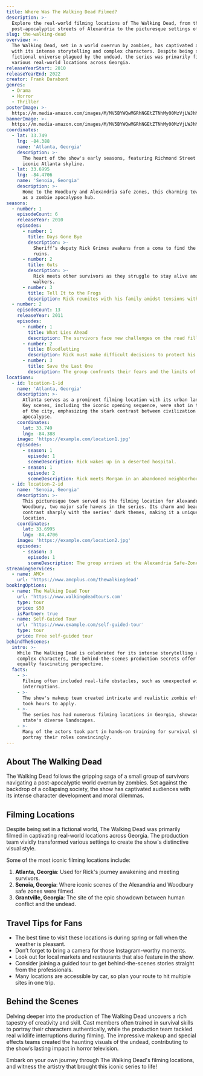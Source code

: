 ```yaml
---
title: Where Was The Walking Dead Filmed?
description: >-
  Explore the real-world filming locations of The Walking Dead, from the
  post-apocalyptic streets of Alexandria to the picturesque settings of Georgia.
slug: the-walking-dead
overview: >-
  The Walking Dead, set in a world overrun by zombies, has captivated audiences
  with its intense storytelling and complex characters. Despite being set in a
  fictional universe plagued by the undead, the series was primarily filmed in
  various real-world locations across Georgia.
releaseYearStart: 2010
releaseYearEnd: 2022
creator: Frank Darabont
genres:
  - Drama
  - Horror
  - Thriller
posterImage: >-
  https://m.media-amazon.com/images/M/MV5BYWQwMGRhNGEtZTNhMy00MzVjLWJhMjItYjcwMDljMTkyNTg2XkEyXkFqcGc@._V1_SX300.jpg
bannerImage: >-
  https://m.media-amazon.com/images/M/MV5BYWQwMGRhNGEtZTNhMy00MzVjLWJhMjItYjcwMDljMTkyNTg2XkEyXkFqcGc@._V1_SX300.jpg
coordinates:
  - lat: 33.749
    lng: -84.388
    name: 'Atlanta, Georgia'
    description: >-
      The heart of the show's early seasons, featuring Richmond Street and the
      iconic Atlanta skyline.
  - lat: 33.6995
    lng: -84.4706
    name: 'Senoia, Georgia'
    description: >-
      Home to the Woodbury and Alexandria safe zones, this charming town doubled
      as a zombie apocalypse hub.
seasons:
  - number: 1
    episodeCount: 6
    releaseYear: 2010
    episodes:
      - number: 1
        title: Days Gone Bye
        description: >-
          Sheriff’s deputy Rick Grimes awakens from a coma to find the world in
          ruins.
      - number: 2
        title: Guts
        description: >-
          Rick meets other survivors as they struggle to stay alive among
          walkers.
      - number: 3
        title: Tell It to the Frogs
        description: Rick reunites with his family amidst tensions with the group.
  - number: 2
    episodeCount: 13
    releaseYear: 2011
    episodes:
      - number: 1
        title: What Lies Ahead
        description: The survivors face new challenges on the road filled with undead.
      - number: 2
        title: Bloodletting
        description: Rick must make difficult decisions to protect his group.
      - number: 3
        title: Save the Last One
        description: The group confronts their fears and the limits of their morality.
locations:
  - id: location-1-id
    name: 'Atlanta, Georgia'
    description: >-
      Atlanta serves as a prominent filming location with its urban landscapes.
      Key scenes, including the iconic opening sequence, were shot in the heart
      of the city, emphasizing the stark contrast between civilization and
      apocalypse.
    coordinates:
      lat: 33.749
      lng: -84.388
    image: 'https://example.com/location1.jpg'
    episodes:
      - season: 1
        episode: 1
        sceneDescription: Rick wakes up in a deserted hospital.
      - season: 1
        episode: 2
        sceneDescription: Rick meets Morgan in an abandoned neighborhood.
  - id: location-2-id
    name: 'Senoia, Georgia'
    description: >-
      This picturesque town served as the filming location for Alexandria and
      Woodbury, two major safe havens in the series. Its charm and beauty
      contrast sharply with the series' dark themes, making it a unique filming
      location.
    coordinates:
      lat: 33.6995
      lng: -84.4706
    image: 'https://example.com/location2.jpg'
    episodes:
      - season: 3
        episode: 1
        sceneDescription: The group arrives at the Alexandria Safe-Zone.
streamingServices:
  - name: AMC+
    url: 'https://www.amcplus.com/thewalkingdead'
bookingOptions:
  - name: The Walking Dead Tour
    url: 'https://www.walkingdeadtours.com'
    type: tour
    price: $50
    isPartner: true
  - name: Self-Guided Tour
    url: 'https://www.example.com/self-guided-tour'
    type: tour
    price: Free self-guided tour
behindTheScenes:
  intro: >-
    While The Walking Dead is celebrated for its intense storytelling and
    complex characters, the behind-the-scenes production secrets offer an
    equally fascinating perspective.
  facts:
    - >-
      Filming often included real-life obstacles, such as unexpected wildlife
      interruptions.
    - >-
      The show's makeup team created intricate and realistic zombie effects that
      took hours to apply.
    - >-
      The series has had numerous filming locations in Georgia, showcasing the
      state's diverse landscapes.
    - >-
      Many of the actors took part in hands-on training for survival skills to
      portray their roles convincingly.
---
```


## About The Walking Dead

The Walking Dead follows the gripping saga of a small group of survivors navigating a post-apocalyptic world overrun by zombies. Set against the backdrop of a collapsing society, the show has captivated audiences with its intense character development and moral dilemmas.

## Filming Locations

Despite being set in a fictional world, The Walking Dead was primarily filmed in captivating real-world locations across Georgia. The production team vividly transformed various settings to create the show's distinctive visual style.

Some of the most iconic filming locations include:

1. **Atlanta, Georgia**: Used for Rick's journey awakening and meeting survivors.
2. **Senoia, Georgia**: Where iconic scenes of the Alexandria and Woodbury safe zones were filmed.
3. **Grantville, Georgia**: The site of the epic showdown between human conflict and the undead.

## Travel Tips for Fans

- The best time to visit these locations is during spring or fall when the weather is pleasant.
- Don’t forget to bring a camera for those Instagram-worthy moments.
- Look out for local markets and restaurants that also feature in the show.
- Consider joining a guided tour to get behind-the-scenes stories straight from the professionals.
- Many locations are accessible by car, so plan your route to hit multiple sites in one trip.

## Behind the Scenes

Delving deeper into the production of The Walking Dead uncovers a rich tapestry of creativity and skill. Cast members often trained in survival skills to portray their characters authentically, while the production team tackled real wildlife interruptions during filming. The impressive makeup and special effects teams created the haunting visuals of the undead, contributing to the show’s lasting impact in horror television. 

Embark on your own journey through The Walking Dead's filming locations, and witness the artistry that brought this iconic series to life!
